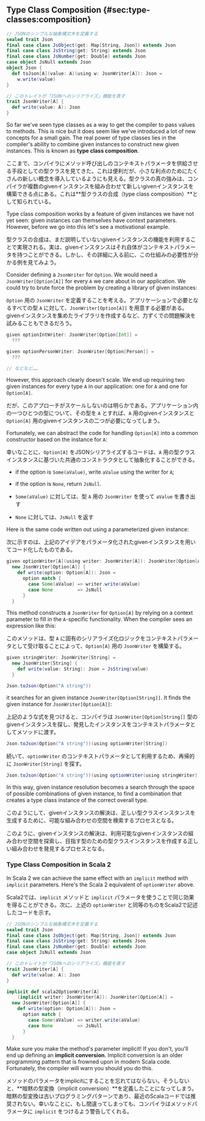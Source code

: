 ## Type Class Composition {#sec:type-classes:composition}

```scala mdoc:invisible:reset-object
// JSONのシンプルな抽象構文木を定義する
sealed trait Json
final case class JsObject(get: Map[String, Json]) extends Json
final case class JsString(get: String) extends Json
final case class JsNumber(get: Double) extends Json
case object JsNull extends Json
object Json {
  def toJson[A](value: A)(using w: JsonWriter[A]): Json =
    w.write(value)
}

// このトレイトが「JSONへのシリアライズ」機能を表す
trait JsonWriter[A] {
  def write(value: A): Json
}
```

So far we've seen type classes as a way to get the compiler to pass values to methods.
This is nice but it does seem like we've introduced a lot of new concepts for a small gain.
The real power of type classes lies in
the compiler's ability to combine given instances
to construct new given instances.
This is known as **type class composition**.

ここまで、コンパイラにメソッド呼び出しのコンテキストパラメータを供給させる手段としての型クラスを見てきた。これは便利だが、小さな利点のためにたくさんの新しい概念を導入しているようにも見える。型クラスの真の強みは、コンパイラが複数のgivenインスタンスを組み合わせて新しいgivenインスタンスを構築できる点にある。これは**型クラスの合成（type class composition）**として知られている。

Type class composition works by a feature of given instances we have not yet seen:
given instances can themselves have context parameters.
However, before we go into this
let's see a motivational example.

型クラスの合成は、まだ説明していないgivenインスタンスの機能を利用することで実現される。実は、givenインスタンスはそれ自体がコンテキストパラメータを持つことができる。しかし、その詳細に入る前に、この仕組みの必要性が分かる例を見てみよう。

Consider defining a `JsonWriter` for `Option`.
We would need a `JsonWriter[Option[A]]`
for every `A` we care about in our application.
We could try to brute force the problem by creating
a library of given instances:

`Option` 用の `JsonWriter` を定義することを考える。アプリケーションで必要となるすべての型 `A` に対して、`JsonWriter[Option[A]]` を用意する必要がある。givenインスタンスを集めたライブラリを作成するなど、力ずくでの問題解決を試みることもできるだろう。

```scala
given optionIntWriter: JsonWriter[Option[Int]] =
  ???

given optionPersonWriter: JsonWriter[Option[Person]] =
  ???

// などなど……
```

However, this approach clearly doesn't scale.
We end up requiring two given instances
for every type `A` in our application:
one for `A` and one for `Option[A]`.

だが、このアプローチがスケールしないのは明らかである。アプリケーション内の一つひとつの型について、その型を `A` とすれば、`A` 用のgivenインスタンスと `Option[A]` 用のgivenインスタンスの二つが必要になってしまう。

Fortunately, we can abstract the code for handling `Option[A]`
into a common constructor based on the instance for `A`:

幸いなことに、`Option[A]` をJSONシリアライズするコードは、`A` 用の型クラスインスタンスに基づいた共通のコンストラクタとして抽象化することができる。

- if the option is `Some(aValue)`,
  write `aValue` using the writer for `A`;

- if the option is `None`, return `JsNull`.

- `Some(aValue)` に対しては、型 `A` 用の `JsonWriter` を使って `aValue` を書き出す
- `None` に対しては、`JsNull` を返す

Here is the same code written out using a parameterized given instance:

次に示すのは、上記のアイデアをパラメータ化されたgivenインスタンスを用いてコード化したものである。

```scala mdoc:silent
given optionWriter[A](using writer: JsonWriter[A]): JsonWriter[Option[A]] =
  new JsonWriter[Option[A]] {
    def write(option: Option[A]): Json =
      option match {
        case Some(aValue) => writer.write(aValue)
        case None         => JsNull
      }
  }
```

This method constructs a `JsonWriter` for `Option[A]` by
relying on a context parameter to
fill in the `A`-specific functionality.
When the compiler sees an expression like this:

このメソッドは、型 `A` に固有のシリアライズ化ロジックをコンテキストパラメータとして受け取ることによって、`Option[A]` 用の `JsonWriter` を構築する。

```scala mdoc:invisible
given stringWriter: JsonWriter[String] =
  new JsonWriter[String] {
    def write(value: String): Json = JsString(value)
  }
```
```scala mdoc:silent
Json.toJson(Option("A string"))
```

it searches for an given instance `JsonWriter[Option[String]]`.
It finds the given instance for `JsonWriter[Option[A]]`:

上記のような式を見つけると、コンパイラは `JsonWriter[Option[String]]` 型のgivenインスタンスを探し、発見したインスタンスをコンテキストパラメータとしてメソッドに渡す。

```scala mdoc:silent
Json.toJson(Option("A string"))(using optionWriter[String])
```

続いて、`optionWriter` のコンテキストパラメータとして利用するため、再帰的に `JsonWriter[String]` を探す。

```scala mdoc:silent
Json.toJson(Option("A string"))(using optionWriter(using stringWriter))
```

In this way, given instance resolution becomes
a search through the space of possible combinations
of given instance, to find
a combination that creates a type class instance
of the correct overall type.

このようにして、givenインスタンスの解決は、正しい型クラスインスタンスを生成するために、可能な組み合わせの空間を検索するプロセスとなる。

このように、givenインスタンスの解決は、利用可能なgivenインスタンスの組み合わせ空間を探索し、目指す型のための型クラスインスタンスを作成する正しい組み合わせを発見するプロセスとなる。

### Type Class Composition in Scala 2

In Scala 2 we can achieve the same effect with an `implicit` method with `implicit` parameters.
Here's the Scala 2 equivalent of `optionWriter` above.

Scala2では、`implicit` メソッドと `implicit` パラメータを使うことで同じ効果を得ることができる。次に、上述の `optionWriter` と同等のものをScala2で記述したコードを示す。

```scala mdoc:invisible:reset-object
// JSONのシンプルな抽象構文木を定義する
sealed trait Json
final case class JsObject(get: Map[String, Json]) extends Json
final case class JsString(get: String) extends Json
final case class JsNumber(get: Double) extends Json
case object JsNull extends Json

// このトレイトが「JSONへのシリアライズ」機能を表す
trait JsonWriter[A] {
  def write(value: A): Json
}
```
```scala mdoc:silent
implicit def scala2OptionWriter[A]
    (implicit writer: JsonWriter[A]): JsonWriter[Option[A]] =
  new JsonWriter[Option[A]] {
    def write(option: Option[A]): Json =
      option match {
        case Some(aValue) => writer.write(aValue)
        case None         => JsNull
      }
  }
```

Make sure you make the method's parameter implicit!
If you don't, you'll end up defining an **implicit conversion**.
Implicit conversion is an older programming pattern
that is frowned upon in modern Scala code.
Fortunately, the compiler will warn you should you do this.

メソッドのパラメータをimplicitにすることを忘れてはならない。そうしないと、**暗黙の型変換（implicit conversion）**を定義したことになってしまう。暗黙の型変換は古いプログラミングパターンであり、最近のScalaコードでは推奨されない。幸いなことに、もし間違ってしまっても、コンパイラはメソッドパラメータに `implicit` をつけるよう警告してくれる。
